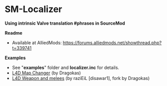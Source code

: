 # SM-Localizer
**Using intrinsic Valve translation #phrases in SourceMod**

**Readme**
 - Available at AlliedMods: https://forums.alliedmods.net/showthread.php?t=339741

**Examples**
 - See "**examples**" folder and **localizer.inc** for details.
 - [L4D Map Changer](https://forums.alliedmods.net/showthread.php?t=311161) (by Dragokas)
 - [L4D Weapon and melees](https://github.com/dragokas/l4d2_weapons) (by raziEiL [disawar1], fork by Dragokas) 
